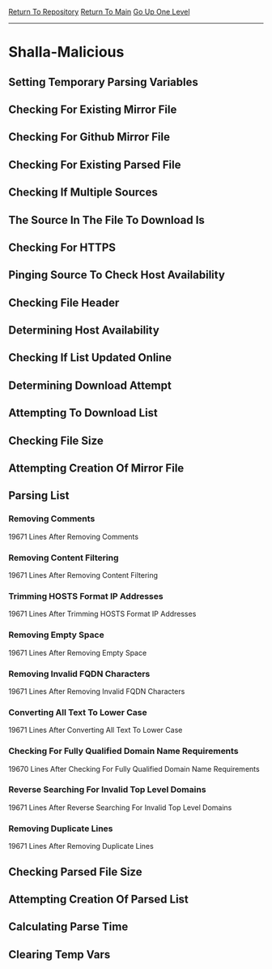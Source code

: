 [Return To Repository](https://github.com/deathbybandaid/piholeparser/)
[Return To Main](https://github.com/deathbybandaid/piholeparser/blob/master/RecentRunLogs/Mainlog.md)
[Go Up One Level](https://github.com/deathbybandaid/piholeparser/blob/master/RecentRunLogs/TopLevelScripts/30-Processing-Blacklists.md)
____________________________________
# Shalla-Malicious
## Setting Temporary Parsing Variables
## Checking For Existing Mirror File
## Checking For Github Mirror File
## Checking For Existing Parsed File
## Checking If Multiple Sources
## The Source In The File To Download Is
## Checking For HTTPS
## Pinging Source To Check Host Availability
## Checking File Header
## Determining Host Availability
## Checking If List Updated Online
## Determining Download Attempt
## Attempting To Download List
## Checking File Size
## Attempting Creation Of Mirror File
## Parsing List
### Removing Comments
19671 Lines After Removing Comments
### Removing Content Filtering
19671 Lines After Removing Content Filtering
### Trimming HOSTS Format IP Addresses
19671 Lines After Trimming HOSTS Format IP Addresses
### Removing Empty Space
19671 Lines After Removing Empty Space
### Removing Invalid FQDN Characters
19671 Lines After Removing Invalid FQDN Characters
### Converting All Text To Lower Case
19671 Lines After Converting All Text To Lower Case
### Checking For Fully Qualified Domain Name Requirements
19670 Lines After Checking For Fully Qualified Domain Name Requirements
### Reverse Searching For Invalid Top Level Domains
19671 Lines After Reverse Searching For Invalid Top Level Domains
### Removing Duplicate Lines
19671 Lines After Removing Duplicate Lines
## Checking Parsed File Size
## Attempting Creation Of Parsed List
## Calculating Parse Time
## Clearing Temp Vars

